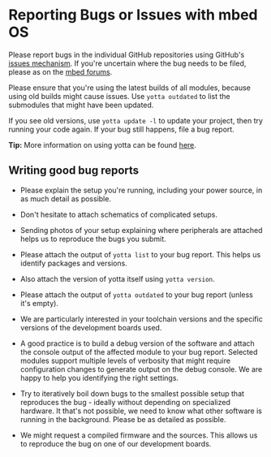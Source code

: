 # Reporting Bugs or Issues with mbed OS

Please report bugs in the individual GitHub repositories using GitHub's [issues mechanism](https://guides.github.com/features/issues/). If you're uncertain where the bug needs to be filed, please as on the [mbed forums](http://forums.mbed.com/c/mbed-os).

Please ensure that you're using the latest builds of all modules, because using old builds might cause issues. Use ```yotta outdated``` to list the submodules that might have been updated. 

If you see old versions, use ```yotta update -l``` to update your project, then try running your code again. If your bug still happens, file a bug report. 

**Tip:** More information on using yotta can be found [here](http://yottadocs.mbed.com/).

## Writing good bug reports

* Please explain the setup you're running, including your power source, in as much detail as possible.

* Don't hesitate to attach schematics of complicated setups.

* Sending photos of your setup explaining where peripherals are attached helps us to reproduce the bugs you submit.

* Please attach the output of ```yotta list``` to your bug report. This helps us identify packages and versions.

* Also attach the version of yotta itself using ```yotta version```.

* Please attach the output of ```yotta outdated``` to your bug report (unless it's empty).

* We are particularly interested in your toolchain versions and the specific versions of the development boards used.

* A good practice is to build a debug version of the software and attach the console output of the affected module to your bug report. Selected modules support multiple levels of verbosity that might require configuration changes to generate output on the debug console. We are happy to help you identifying the right settings.

* Try to iteratively boil down bugs to the smallest possible setup that reproduces the bug - ideally without depending on specialized hardware. It that's not possible, we need to know what other software is running in the background. Please be as detailed as possible.

* We might request a compiled firmware and the sources. This allows us to reproduce the bug on one of our development boards.
